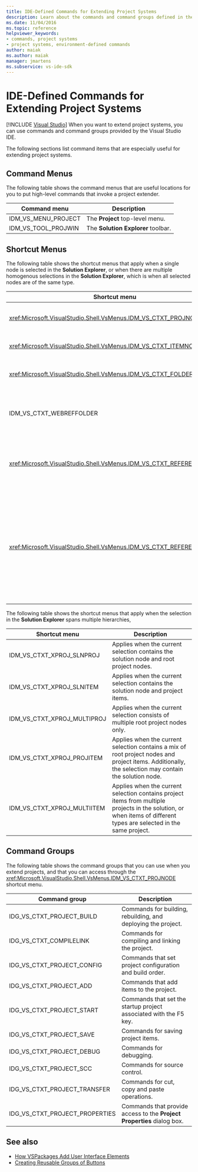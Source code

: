```yaml
---
title: IDE-Defined Commands for Extending Project Systems
description: Learn about the commands and command groups defined in the Visual Studio integrated development environment (IDE) that are used for extending project systems. 
ms.date: 11/04/2016
ms.topic: reference
helpviewer_keywords:
- commands, project systems
- project systems, environment-defined commands
author: maiak
ms.author: maiak
manager: jmartens
ms.subservice: vs-ide-sdk
---
```

# IDE-Defined Commands for Extending Project Systems

 [!INCLUDE [Visual Studio](~/includes/applies-to-version/vs-windows-only.md)]
When you want to extend project systems, you can use commands and command groups provided by the Visual Studio IDE.

 The following sections list command items that are especially useful for extending project systems.

## Command Menus
 The following table shows the command menus that are useful locations for you to put high-level commands that invoke a project extender.

|Command menu|Description|
|------------------|-----------------|
|IDM_VS_MENU_PROJECT|The **Project** top-level menu.|
|IDM_VS_TOOL_PROJWIN|The **Solution Explorer** toolbar.|

## Shortcut Menus
 The following table shows the shortcut menus that apply when a single node is selected in the **Solution Explorer**, or when there are multiple homogenous selections in the **Solution Explorer**, which is when all selected nodes are of the same type.

|Shortcut menu|Description|
|-------------------|-----------------|
|<xref:Microsoft.VisualStudio.Shell.VsMenus.IDM_VS_CTXT_PROJNODE>|Applies when the project node is selected.|
|<xref:Microsoft.VisualStudio.Shell.VsMenus.IDM_VS_CTXT_ITEMNODE>|Applies when a file is selected.|
|<xref:Microsoft.VisualStudio.Shell.VsMenus.IDM_VS_CTXT_FOLDERNODE>|Applies when a folder is selected.|
|IDM_VS_CTXT_WEBREFFOLDER|Applies when the Web Reference folder is selected.|
|<xref:Microsoft.VisualStudio.Shell.VsMenus.IDM_VS_CTXT_REFERENCEROOT>|Applies when the references root node called "References" is selected.|
|<xref:Microsoft.VisualStudio.Shell.VsMenus.IDM_VS_CTXT_REFERENCE>|Applies when reference nodes are selected; these include assembly, COM, and project references only. Does not include Web references.|

 The following table shows the shortcut menus that apply when the selection in the **Solution Explorer** spans multiple hierarchies,

|Shortcut menu|Description|
|-------------------|-----------------|
|IDM_VS_CTXT_XPROJ_SLNPROJ|Applies when the current selection contains the solution node and root project nodes.|
|IDM_VS_CTXT_XPROJ_SLNITEM|Applies when the current selection contains the solution node and project items.|
|IDM_VS_CTXT_XPROJ_MULTIPROJ|Applies when the current selection consists of multiple root project nodes only.|
|IDM_VS_CTXT_XPROJ_PROJITEM|Applies when the current selection contains a mix of root project nodes and project items. Additionally, the selection may contain the solution node.|
|IDM_VS_CTXT_XPROJ_MULTIITEM|Applies when the current selection contains project items from multiple projects in the solution, or when items of different types are selected in the same project.|

## Command Groups
 The following table shows the command groups that you can use when you extend projects, and that you can access through the <xref:Microsoft.VisualStudio.Shell.VsMenus.IDM_VS_CTXT_PROJNODE> shortcut menu.

|Command group|Description|
|-------------------|-----------------|
|IDG_VS_CTXT_PROJECT_BUILD|Commands for building, rebuilding, and deploying the project.|
|IDG_VS_CTXT_COMPILELINK|Commands for compiling and linking the project.|
|IDG_VS_CTXT_PROJECT_CONFIG|Commands that set project configuration and build order.|
|IDG_VS_CTXT_PROJECT_ADD|Commands that add items to the project.|
|IDG_VS_CTXT_PROJECT_START|Commands that set the startup project associated with the F5 key.|
|IDG_VS_CTXT_PROJECT_SAVE|Commands for saving project items.|
|IDG_VS_CTXT_PROJECT_DEBUG|Commands for debugging.|
|IDG_VS_CTXT_PROJECT_SCC|Commands for source control.|
|IDG_VS_CTXT_PROJECT_TRANSFER|Commands for cut, copy and paste operations.|
|IDG_VS_CTXT_PROJECT_PROPERTIES|Commands that provide access to the **Project Properties** dialog box.|

## See also

- [How VSPackages Add User Interface Elements](../../extensibility/internals/how-vspackages-add-user-interface-elements.md)
- [Creating Reusable Groups of Buttons](../../extensibility/creating-reusable-groups-of-buttons.md)
